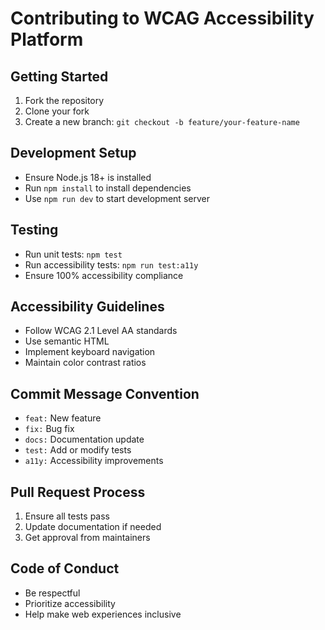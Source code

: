 # Contributing to WCAG Accessibility Platform

## Getting Started
1. Fork the repository
2. Clone your fork
3. Create a new branch: `git checkout -b feature/your-feature-name`

## Development Setup
- Ensure Node.js 18+ is installed
- Run `npm install` to install dependencies
- Use `npm run dev` to start development server

## Testing
- Run unit tests: `npm test`
- Run accessibility tests: `npm run test:a11y`
- Ensure 100% accessibility compliance

## Accessibility Guidelines
- Follow WCAG 2.1 Level AA standards
- Use semantic HTML
- Implement keyboard navigation
- Maintain color contrast ratios

## Commit Message Convention
- `feat:` New feature
- `fix:` Bug fix
- `docs:` Documentation update
- `test:` Add or modify tests
- `a11y:` Accessibility improvements

## Pull Request Process
1. Ensure all tests pass
2. Update documentation if needed
3. Get approval from maintainers

## Code of Conduct
- Be respectful
- Prioritize accessibility
- Help make web experiences inclusive
